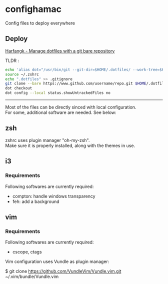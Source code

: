 # confighamac
Config files to deploy everywhere

## Deploy

[Harfangk - Manage dotfiles with a git bare repository](https://harfangk.github.io/2016/09/18/manage-dotfiles-with-a-git-bare-repository.html)

TLDR :

```bash
echo 'alias dot="/usr/bin/git --git-dir=$HOME/.dotfiles/ --work-tree=$HOME"' >> $HOME/.zshrc
source ~/.zshrc
echo ".dotfiles" >> .gitignore
git clone --bare https://www.github.com/username/repo.git $HOME/.dotfiles
dot checkout
dot config --local status.showUntrackedFiles no
```

---

Most of the files can be directly sinced with local configuration.\
For some, additional software are needed. See below:

## zsh

zshrc uses plugin manager "oh-my-zsh".\
Make sure it is properly installed, along with the themes in use.

## i3

### Requirements

Following softwares are currently required:

* compton: handle windows transparency
* feh: add a background

## vim

### Requirements

Following softwares are currently required:

* cscope, ctags

Vim configuration uses Vundle as plugin manager:

$ git clone https://github.com/VundleVim/Vundle.vim.git ~/.vim/bundle/Vundle.vim

